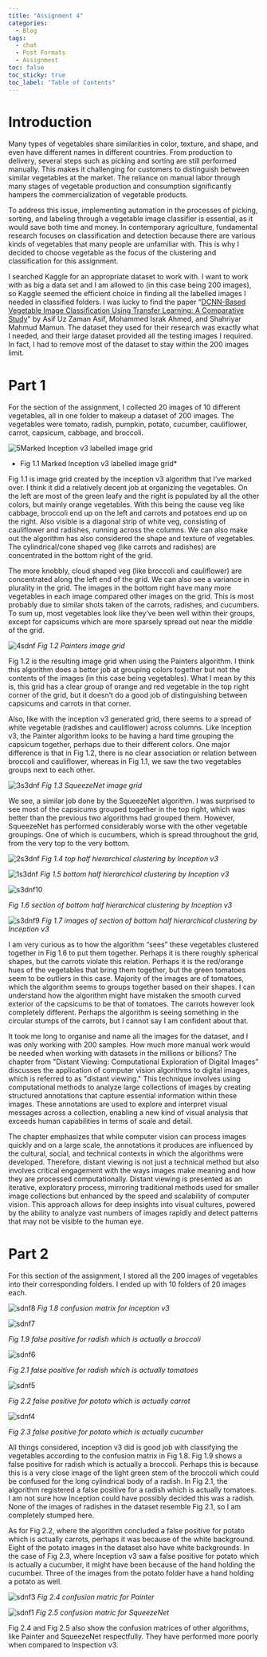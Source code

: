 ```yaml
---
title: "Assignment 4"
categories:
  - Blog
tags:
  - chat
  - Post Formats
  - Assignment
toc: false
toc_sticky: true
toc_label: "Table of Contents"
---
```


# Introduction

Many types of vegetables share similarities in color, texture, and shape, and even have different names in different countries. From production to delivery, several steps such as picking and sorting are still performed manually. This makes it challenging for customers to distinguish between similar vegetables at the market. The reliance on manual labor through many stages of vegetable production and consumption significantly hampers the commercialization of vegetable products. 

To address this issue, implementing automation in the processes of picking, sorting, and labeling through a vegetable image classifier is essential, as it would save both time and money. In contemporary agriculture, fundamental research focuses on classification and detection because there are various kinds of vegetables that many people are unfamiliar with. This is why I decided to choose vegetable as the focus of the clustering and classification for this assignment.

I searched Kaggle for an appropriate dataset to work with. I want to work with as big a data set and I am allowed to (in this case being 200 images), so Kaggle seemed the efficient choice in finding all the labelled images I needed in classified folders. I was lucky to find the paper “[DCNN-Based Vegetable Image Classification Using Transfer Learning: A Comparative Study]( https://www.researchgate.net/publication/352846889_DCNN-Based_Vegetable_Image_Classification_Using_Transfer_Learning_A_Comparative_Study)" by Asif Uz Zaman Asif, Mohammed Israk Ahmed, and Shahriyar Mahmud Mamun. The dataset they used for their research was exactly what I needed, and their large dataset provided all the testing images I required. In fact, I had to remove most of the dataset to stay within the 200 images limit.

# Part 1

For the section of the assignment, I collected 20 images of 10 different vegetables, all in one folder to makeup a dataset of 200 images. The vegetables were tomato, radish, pumpkin, potato, cucumber, cauliflower, carrot, capsicum, cabbage, and broccoli.

![5Marked Inception v3 labelled image grid](/assets\images\analyse_inception_labelled_grid.png)
* Fig 1.1 Marked Inception v3 labelled image grid*

Fig 1.1 is image grid created by the inception v3 algorithm that I’ve marked over. I think it did a relatively decent job at organizing the vegetables. On the left are most of the green leafy and the right is populated by all the other colors, but mainly orange vegetables. With this being the cause veg like cabbage, broccoli end up on the left and carrots and potatoes end up on the right. Also visible is a diagonal strip of white veg, consisting of cauliflower and radishes, running across the columns. We can also make out the algorithm has also considered the shape and texture of vegetables. The cylindrical/cone shaped veg (like carrots and radishes) are concentrated in the bottom right of the grid. 

The more knobbly, cloud shaped veg (like broccoli and cauliflower) are concentrated along the left end of the grid. We can also see a variance in plurality in the grid. The images in the bottom right have many more vegetables in each image compared other images on the grid. This is most probably due to similar shots taken of the carrots, radishes, and cucumbers. To sum up, most vegetables look like they’ve been well within their groups, except for capsicums which are more sparsely spread out near the middle of the grid.

![4sdnf](/assets\images\painter_grid.png)
*Fig 1.2 Painters image grid*

Fig 1.2 is the resulting image grid when using the Painters algorithm. I think this algorithm does a better job at grouping colors together but not the contents of the images (in this case being vegetables). What I mean by this is, this grid has a clear group of orange and red vegetable in the  top right corner of the grid, but it doesn’t do a good job of distinguishing between capsicums and carrots in that corner. 

Also, like with the inception v3 generated grid, there seems to a spread of white vegetable (radishes and cauliflower) across columns. Like Inception v3, the Painter algorithm looks to be having a hard time grouping the capsicum together, perhaps due to their different colors. One major difference is that in Fig 1.2, there is no clear association or relation between broccoli and cauliflower, whereas in Fig 1.1, we saw the two vegetables groups next to each other.

![3s3dnf](/assets\images\squeezenet_grid.png)
*Fig 1.3 SqueezeNet image grid*

We see, a similar job done by the SqueezeNet algorithm. I was surprised to see most of the capsicums grouped together in the top right, which was better than the previous two algorithms had grouped them. However, SqueezeNet has performed considerably worse with the other vegetable groupings. One of which is cucumbers, which is spread throughout the grid, from the very top to the very bottom.

![2s3dnf](/assets\images\hierarchy1.png)
*Fig 1.4 top half hierarchical clustering by Inception v3*

![1s3dnf](/assets\images\hierarchy2.png)
*Fig 1.5 bottom half hierarchical clustering by Inception v3*

![s3dnf10](/assets\images\section_of_hierarchy.png)

*Fig 1.6 section of bottom half hierarchical clustering by Inception v3*

![s3dnf9](/assets\images\images_of_section_of_hierarchy.png)
*Fig 1.7 images of section of bottom half hierarchical clustering by Inception v3*

I am very curious as to how the algorithm “sees” these vegetables clustered together in Fig 1.6 to put  them together. Perhaps it is there roughly spherical shapes, but the carrots violate this relation.  Perhaps it is the red/orange hues of the vegetables that bring them together, but the green tomatoes seem to be outliers in this case. Majority of the images are of tomatoes, which the algorithm seems to groups together based on their shapes. I can understand how the algorithm might have mistaken the smooth curved exterior of the capsicums to be that of tomatoes. The carrots however look completely different. Perhaps the algorithm is seeing something in the circular stumps of the carrots, but I cannot say I am confident about that.

It took me long to organise and name all the images for the dataset, and I was only working with 200 samples. How much more manual work would be needed when working with datasets in the millions or billions? 
The chapter from "Distant Viewing: Computational Exploration of Digital Images" discusses the application of computer vision algorithms to digital images, which is referred to as "distant viewing." This technique involves using computational methods to analyze large collections of images by creating structured annotations that capture essential information within these images. These annotations are used to explore and interpret visual messages across a collection, enabling a new kind of visual analysis that exceeds human capabilities in terms of scale and detail.

The chapter emphasizes that while computer vision can process images quickly and on a large scale, the annotations it produces are influenced by the cultural, social, and technical contexts in which the algorithms were developed. Therefore, distant viewing is not just a technical method but also involves critical engagement with the ways images make meaning and how they are processed computationally.
Distant viewing is presented as an iterative, exploratory process, mirroring traditional methods used for smaller image collections but enhanced by the speed and scalability of computer vision. This approach allows for deep insights into visual cultures, powered by the ability to analyze vast numbers of images rapidly and detect patterns that may not be visible to the human eye.


# Part 2
For this section of the assignment, I stored all the 200 images of vegetables into their corresponding folders. I ended up with 10 folders of 20 images each.

![sdnf8](/assets\images\painter_matrix.png)
*Fig 1.8 confusion matrix for inception v3*


![sdnf7](/assets\images\false_raddish.png)

*Fig 1.9 false positive for radish which is actually a broccoli*


![sdnf6](/assets\images\false_raddish2.png)

*Fig 2.1 false positive for radish which is actually tomatoes*


![sdnf5](/assets\images\false_potato.png)

*Fig 2.2 false positive for potato which is actually carrot*


![sdnf4](/assets\images\false_potato2.png)

*Fig 2.3 false positive for potato which is actually cucumber*

All things considered, inception v3 did is good job with classifying the vegetables according to the confusion matrix in Fig 1.8. Fig 1.9 shows a false positive for radish which is actually a broccoli. Perhaps this is because this is a very close image of the light green stem of the broccoli which could be confused for the long cylindrical body of a radish. In Fig 2.1, the algorithm registered a false positive for a radish which is actually tomatoes. I am not sure how Inception could have possibly decided this was a radish. None of the images of radishes in the dataset resemble Fig 2.1, so I am completely stumped here. 

As for Fig 2.2, where the algorithm concluded a false positive for potato which is actually carrots, perhaps it was because of the white background. Eight of the potato images in the dataset also have white backgrounds. In the case of Fig 2.3, where Inception v3 saw a false positive for potato which is actually a cucumber, it might have been because of the hand holding the cucumber. Three of the images from the potato folder have a hand holding a potato as well.

![sdnf3](/assets\images\painter_matrix.png)
*Fig 2.4 confusion matric for Painter*

![sdnf1](/assets\images\squeezenet_matrix.png)
*Fig 2.5 confusion matric for SqueezeNet*

Fig 2.4 and Fig 2.5 also show the confusion matrices of other algorithms, like Painter and SqueezeNet respectfully. They have performed more poorly when compared to Inspection v3. 
